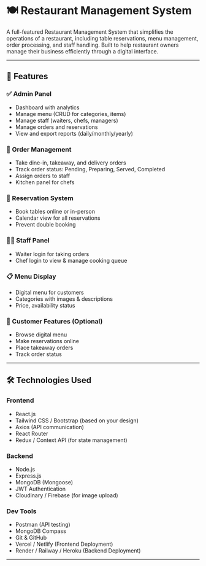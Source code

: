 # 🍽️ Restaurant Management System

A full-featured Restaurant Management System that simplifies the operations of a restaurant, including table reservations, menu management, order processing, and staff handling. Built to help restaurant owners manage their business efficiently through a digital interface.

---

## 🚀 Features

### ✅ Admin Panel
- Dashboard with analytics
- Manage menu (CRUD for categories, items)
- Manage staff (waiters, chefs, managers)
- Manage orders and reservations
- View and export reports (daily/monthly/yearly)

### 🧾 Order Management
- Take dine-in, takeaway, and delivery orders
- Track order status: Pending, Preparing, Served, Completed
- Assign orders to staff
- Kitchen panel for chefs

### 📅 Reservation System
- Book tables online or in-person
- Calendar view for all reservations
- Prevent double booking

### 🧑‍🍳 Staff Panel
- Waiter login for taking orders
- Chef login to view & manage cooking queue

### 📋 Menu Display
- Digital menu for customers
- Categories with images & descriptions
- Price, availability status

### 📱 Customer Features (Optional)
- Browse digital menu
- Make reservations online
- Place takeaway orders
- Track order status

---

## 🛠️ Technologies Used

### Frontend
- React.js
- Tailwind CSS / Bootstrap (based on your design)
- Axios (API communication)
- React Router
- Redux / Context API (for state management)

### Backend
- Node.js
- Express.js
- MongoDB (Mongoose)
- JWT Authentication
- Cloudinary / Firebase (for image upload)

### Dev Tools
- Postman (API testing)
- MongoDB Compass
- Git & GitHub
- Vercel / Netlify (Frontend Deployment)
- Render / Railway / Heroku (Backend Deployment)

---

